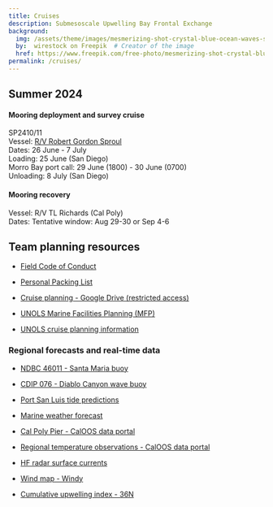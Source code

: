 ```yaml
---
title: Cruises
description: Submesoscale Upwelling Bay Frontal Exchange
background:
  img: /assets/theme/images/mesmerizing-shot-crystal-blue-ocean-waves-smaller.png
  by:  wirestock on Freepik  # Creator of the image
  href: https://www.freepik.com/free-photo/mesmerizing-shot-crystal-blue-ocean-waves_17530073.htm#query=ocean%20background&position=3&from_view=keyword&trac
permalink: /cruises/
---
```


## Summer 2024

#### Mooring deployment and survey cruise

SP2410/11  
Vessel: [R/V Robert Gordon Sproul](https://scripps.ucsd.edu/ships/sproul)  
Dates: 26 June - 7 July  
Loading: 25 June (San Diego)  
Morro Bay port call: 29 June (1800) - 30 June (0700)  
Unloading: 8 July (San Diego)  

#### Mooring recovery

Vessel: R/V TL Richards (Cal Poly)  
Dates: Tentative window: Aug 29-30 or Sep 4-6

## Team planning resources

* [Field Code of Conduct](../code-of-conduct/)

* [Personal Packing List](../packing-list/)

* [Cruise planning - Google Drive (restricted access)](https://drive.google.com/drive/folders/1qpKtVWYhwcbYkcDVA9oJ97laUhW7snCm?usp=sharing)

* [UNOLS Marine Facilities Planning (MFP)](https://mfp.us/)

* [UNOLS cruise planning information](https://www.unols.org/vessel-schedules/cruise-planning-information)

### Regional forecasts and real-time data

* [NDBC 46011 - Santa Maria buoy](https://www.ndbc.noaa.gov/station_page.php?station=46011)

* [CDIP 076 - Diablo Canyon wave buoy](https://cdip.ucsd.edu/m/products/summary/?stn=076p1)

* [Port San Luis tide predictions](https://tidesandcurrents.noaa.gov/noaatidepredictions.html?id=9412110&units=standard&bdate=20240626&edate=20240708&timezone=LST/LDT&clock=12hour&datum=MLLW&interval=hilo&action=dailychart)

* [Marine weather forecast](https://marine.weather.gov/MapClick.php?zoneid=PZZ645)

* [Cal Poly Pier - CalOOS data portal](https://data.caloos.org/?&sensor_version=v2#metadata/103545/station/data)

* [Regional temperature observations - CalOOS data portal](https://data.caloos.org/?ls=kr6s5Iwz#data/1)

* [HF radar surface currents](https://cordc.ucsd.edu/projects/hfrnet/?zm=11&ll=35.06055,-120.888568&prod=a_2km&rng=0,50&cb=4&us=100&o_sp=0&o_o=0&o_sl=0)

* [Wind map - Windy](https://www.windy.com/?35.027,-120.726,10)

* [Cumulative upwelling index - 36N](/pages/images/cui_36N_updated.png)